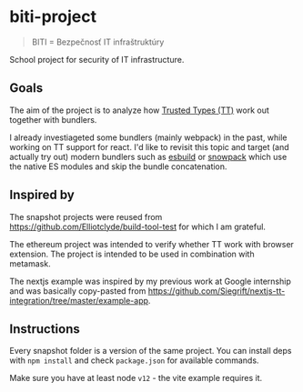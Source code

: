 # biti-project

> BITI = Bezpečnosť IT infraštruktúry

School project for security of IT infrastructure.

## Goals

The aim of the project is to analyze how [Trusted Types (TT)](https://web.dev/trusted-types/#:~:text=Trusted%20Types%20give%20you%20the,is%20available%20for%20other%20browsers.) work out
together with bundlers.

I already investiageted some bundlers (mainly webpack) in the past, while working on TT support for
react. I'd like to revisit this topic and target (and actually try out) modern bundlers such as
[esbuild](https://esbuild.github.io/) or [snowpack](https://www.snowpack.dev/) which use the native
ES modules and skip the bundle concatenation.

## Inspired by

The snapshot projects were reused from https://github.com/Elliotclyde/build-tool-test
for which I am grateful.

The ethereum project was intended to verify whether TT work with browser extension. The
project is intended to be used in combination with metamask.

The nextjs example was inspired by my previous work at Google internship and was basically
copy-pasted from https://github.com/Siegrift/nextjs-tt-integration/tree/master/example-app.

## Instructions

Every snapshot folder is a version of the same project. You can install deps with
`npm install` and check `package.json` for available commands.

Make sure you have at least node `v12` - the vite example requires it.
